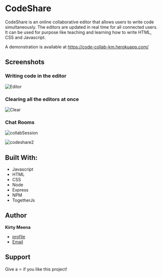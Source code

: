 # CodeShare
CodeShare is an online collaborative editor that allows users to write code simultaneously. The editors are updated in real time for all connected users. It can be used for purpose like teaching and learning how to write HTML, CSS and Javascript.  

A demonstration is available at https://code-collab-km.herokuapp.com/

## Screenshots

<h3>Writing code in the editor</h3>

![Editor](https://user-images.githubusercontent.com/40634061/137634534-036b5aab-8350-4b72-b13f-822564aa017e.gif)

<h3>Clearing all the editors at once</h3>

![Clear](https://user-images.githubusercontent.com/40634061/137634524-9a2eb1f2-6d83-4b39-ad32-a016277b0778.gif)

<h3>Chat Rooms</h3>

![collabSession](https://user-images.githubusercontent.com/40634061/137683650-dfba132b-ef64-4f8a-9417-a3313874e510.PNG)


![codeshare2](https://user-images.githubusercontent.com/40634061/137683745-653bc023-d7e1-4435-b9b1-d508d75b2478.PNG)

## Built With:
- Javascript
- HTML
- CSS
- Node
- Express
- NPM
- TogetherJs

## Author
**Kirty Meena**

- [profile](https://github.com/kirtymeena)
- [Email](mailto:kirtymeena@gmail.com)

## Support

Give a :star: if you like this project!


